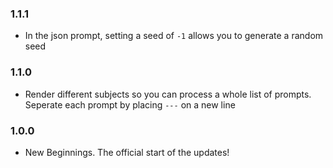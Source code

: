 ### 1.1.1

*  In the json prompt, setting a seed of `-1` allows you to generate a random seed


### 1.1.0

*  Render different subjects so you can process a whole list of prompts. Seperate each prompt by placing `---` on a new line

### 1.0.0

* New Beginnings. The official start of the updates!